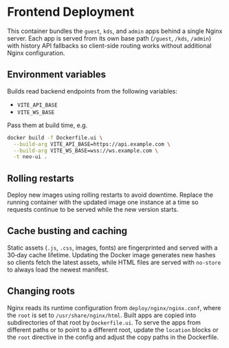 # Frontend Deployment

This container bundles the `guest`, `kds`, and `admin` apps behind a single Nginx
server. Each app is served from its own base path (`/guest`, `/kds`, `/admin`) with
history API fallbacks so client-side routing works without additional Nginx
configuration.

## Environment variables
Builds read backend endpoints from the following variables:

- `VITE_API_BASE`
- `VITE_WS_BASE`

Pass them at build time, e.g.

```bash
docker build -f Dockerfile.ui \
  --build-arg VITE_API_BASE=https://api.example.com \
  --build-arg VITE_WS_BASE=wss://ws.example.com \
  -t neo-ui .
```

## Rolling restarts
Deploy new images using rolling restarts to avoid downtime. Replace the running
container with the updated image one instance at a time so requests continue to
be served while the new version starts.

## Cache busting and caching
Static assets (`.js`, `.css`, images, fonts) are fingerprinted and served with a
30‑day cache lifetime. Updating the Docker image generates new hashes so
clients fetch the latest assets, while HTML files are served with `no-store` to
always load the newest manifest.

## Changing roots
Nginx reads its runtime configuration from `deploy/nginx/nginx.conf`, where the
`root` is set to `/usr/share/nginx/html`. Built apps are copied into
subdirectories of that root by `Dockerfile.ui`. To serve the apps from different
paths or to point to a different root, update the `location` blocks or the
`root` directive in the config and adjust the copy paths in the Dockerfile.

